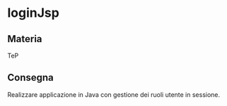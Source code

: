 # loginJsp
## Materia
TeP
## Consegna
Realizzare applicazione in Java con gestione dei ruoli utente in sessione.
